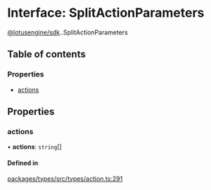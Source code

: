 # Interface: SplitActionParameters

[@lotusengine/sdk](../wiki/@lotusengine.sdk).[<internal>](../wiki/@lotusengine.sdk.%3Cinternal%3E).SplitActionParameters

## Table of contents

### Properties

- [actions](../wiki/@lotusengine.sdk.%3Cinternal%3E.SplitActionParameters#actions)

## Properties

### actions

• **actions**: `string`[]

#### Defined in

[packages/types/src/types/action.ts:291](https://github.com/lotusengine/sdk/blob/fdb90a3/packages/types/src/types/action.ts#L291)
